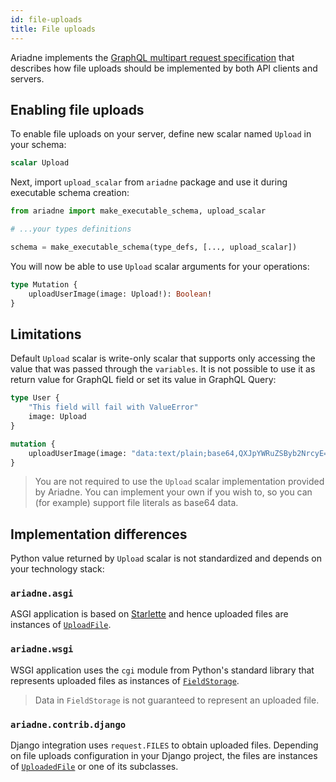 ```yaml
---
id: file-uploads
title: File uploads
---
```


Ariadne implements the [GraphQL multipart request specification](https://github.com/jaydenseric/graphql-multipart-request-spec) that describes how file uploads should be implemented by both API clients and servers.


## Enabling file uploads

To enable file uploads on your server, define new scalar named `Upload` in your schema:

```graphql
scalar Upload
```

Next, import `upload_scalar` from `ariadne` package and use it during executable schema creation:

```python
from ariadne import make_executable_schema, upload_scalar

# ...your types definitions

schema = make_executable_schema(type_defs, [..., upload_scalar])
```

You will now be able to use `Upload` scalar arguments for your operations:

```graphql
type Mutation {
    uploadUserImage(image: Upload!): Boolean!
}
```


## Limitations

Default `Upload` scalar is write-only scalar that supports only accessing the value that was passed through the `variables`. It is not possible to use it as return value for GraphQL field or set its value in GraphQL Query:

```graphql
type User {
    "This field will fail with ValueError"
    image: Upload
}
```

```graphql
mutation {
    uploadUserImage(image: "data:text/plain;base64,QXJpYWRuZSByb2NrcyE=")
}
```

> You are not required to use the `Upload` scalar implementation provided by Ariadne. You can implement your own if you wish to, so you can (for example) support file literals as base64 data.


## Implementation differences

Python value returned by `Upload` scalar is not standardized and depends on your technology stack:


### `ariadne.asgi`

ASGI application is based on [Starlette](https://starlette.io) and hence uploaded files are instances of [`UploadFile`](https://www.starlette.io/requests/#request-files).


### `ariadne.wsgi`

WSGI application uses the `cgi` module from Python's standard library that represents uploaded files as instances of [`FieldStorage`](https://docs.python.org/3/library/cgi.html#using-the-cgi-module).

> Data in `FieldStorage` is not guaranteed to represent an uploaded file.


### `ariadne.contrib.django`

Django integration uses `request.FILES` to obtain uploaded files. Depending on file uploads configuration in your Django project, the files are instances of [`UploadedFile`](https://docs.djangoproject.com/en/2.2/ref/files/uploads/) or one of its subclasses.
